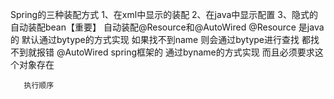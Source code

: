 Spring的三种装配方式
        1、在xml中显示的装配
        2、在java中显示配置
        3、隐式的自动装配bean【重要】
自动装配@Resource和@AutoWired
       @Resource 是java 的  默认通过bytype的方式实现 如果找不到name 则会通过bytype进行查找 都找不到就报错
       @AutoWired spring框架的 通过byname的方式实现 而且必须要求这个对象存在

       执行顺序
